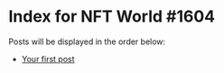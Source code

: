 # Index for NFT World #1604
Posts will be displayed in the order below:

- [Your first post](./001-first.md)

